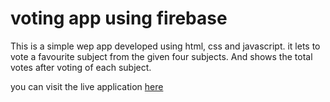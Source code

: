 # voting app using firebase

This is a simple wep app developed using html, css and javascript. it lets to vote a favourite subject from the given four subjects. And shows the total votes after voting of each subject. 

you can visit the live application [here](https://maheshoz.github.io/v/vote/index.html "voting app")

